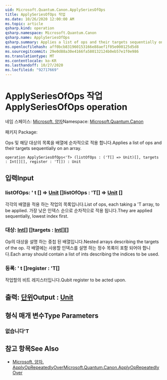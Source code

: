 ```yaml
---
uid: Microsoft.Quantum.Canon.ApplySeriesOfOps
title: ApplySeriesOfOps 작업
ms.date: 10/26/2020 12:00:00 AM
ms.topic: article
qsharp.kind: operation
qsharp.namespace: Microsoft.Quantum.Canon
qsharp.name: ApplySeriesOfOps
qsharp.summary: Applies a list of ops and their targets sequentially on an array.
ms.openlocfilehash: aff0bcb831960153166e88aef1f05e000125d5d8
ms.sourcegitcommit: 29e0d88a30e4166fa580132124b0eb57e1f0e986
ms.translationtype: MT
ms.contentlocale: ko-KR
ms.lasthandoff: 10/27/2020
ms.locfileid: "92717669"
---
```

# <a name="applyseriesofops-operation"></a><span data-ttu-id="e27ae-102">ApplySeriesOfOps 작업</span><span class="sxs-lookup"><span data-stu-id="e27ae-102">ApplySeriesOfOps operation</span></span>

<span data-ttu-id="e27ae-103">네임 스페이스: [Microsoft. 양자](xref:Microsoft.Quantum.Canon)</span><span class="sxs-lookup"><span data-stu-id="e27ae-103">Namespace: [Microsoft.Quantum.Canon](xref:Microsoft.Quantum.Canon)</span></span>

<span data-ttu-id="e27ae-104">패키지 [](https://nuget.org/packages/)</span><span class="sxs-lookup"><span data-stu-id="e27ae-104">Package: [](https://nuget.org/packages/)</span></span>


<span data-ttu-id="e27ae-105">Ops 및 해당 대상의 목록을 배열에 순차적으로 적용 합니다.</span><span class="sxs-lookup"><span data-stu-id="e27ae-105">Applies a list of ops and their targets sequentially on an array.</span></span>

```qsharp
operation ApplySeriesOfOps<'T> (listOfOps : ('T[] => Unit)[], targets : Int[][], register : 'T[]) : Unit
```


## <a name="input"></a><span data-ttu-id="e27ae-106">입력</span><span class="sxs-lookup"><span data-stu-id="e27ae-106">Input</span></span>

### <a name="listofops--t--unit-"></a><span data-ttu-id="e27ae-107">listOfOps: ' t [] => [Unit](xref:microsoft.quantum.lang-ref.unit) []</span><span class="sxs-lookup"><span data-stu-id="e27ae-107">listOfOps : 'T[] => [Unit](xref:microsoft.quantum.lang-ref.unit) []</span></span>

<span data-ttu-id="e27ae-108">각각의 배열을 적용 하는 작업의 목록입니다.</span><span class="sxs-lookup"><span data-stu-id="e27ae-108">List of ops, each taking a 'T array, to be applied.</span></span> <span data-ttu-id="e27ae-109">가장 낮은 인덱스 순으로 순차적으로 적용 됩니다.</span><span class="sxs-lookup"><span data-stu-id="e27ae-109">They are applied sequentially, lowest index first.</span></span>


### <a name="targets--int"></a><span data-ttu-id="e27ae-110">대상: [Int](xref:microsoft.quantum.lang-ref.int)[] []</span><span class="sxs-lookup"><span data-stu-id="e27ae-110">targets : [Int](xref:microsoft.quantum.lang-ref.int)[][]</span></span>

<span data-ttu-id="e27ae-111">Op의 대상을 설명 하는 중첩 된 배열입니다.</span><span class="sxs-lookup"><span data-stu-id="e27ae-111">Nested arrays describing the targets of the op.</span></span> <span data-ttu-id="e27ae-112">각 배열에는 사용할 인덱스를 설명 하는 정수 목록이 포함 되어야 합니다.</span><span class="sxs-lookup"><span data-stu-id="e27ae-112">Each array should contain a list of ints describing the indices to be used.</span></span>


### <a name="register--t"></a><span data-ttu-id="e27ae-113">등록: ' t []</span><span class="sxs-lookup"><span data-stu-id="e27ae-113">register : 'T[]</span></span>

<span data-ttu-id="e27ae-114">작업할의 비트 레지스터입니다.</span><span class="sxs-lookup"><span data-stu-id="e27ae-114">Qubit register to be acted upon.</span></span>



## <a name="output--unit"></a><span data-ttu-id="e27ae-115">출력: [단위](xref:microsoft.quantum.lang-ref.unit)</span><span class="sxs-lookup"><span data-stu-id="e27ae-115">Output : [Unit](xref:microsoft.quantum.lang-ref.unit)</span></span>



## <a name="type-parameters"></a><span data-ttu-id="e27ae-116">형식 매개 변수</span><span class="sxs-lookup"><span data-stu-id="e27ae-116">Type Parameters</span></span>

### <a name="t"></a><span data-ttu-id="e27ae-117">없습니다</span><span class="sxs-lookup"><span data-stu-id="e27ae-117">'T</span></span>



## <a name="see-also"></a><span data-ttu-id="e27ae-118">참고 항목</span><span class="sxs-lookup"><span data-stu-id="e27ae-118">See Also</span></span>

- [<span data-ttu-id="e27ae-119">Microsoft. 양자. ApplyOpRepeatedlyOver</span><span class="sxs-lookup"><span data-stu-id="e27ae-119">Microsoft.Quantum.Canon.ApplyOpRepeatedlyOver</span></span>](xref:Microsoft.Quantum.Canon.ApplyOpRepeatedlyOver)
